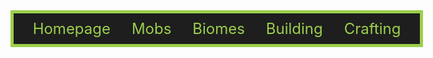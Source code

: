 <div align="center">
  <div style="width: 125%; text-align: center; background-color: #1e1e1e; border: 5px solid #9ccf4c; padding: 10px;">
      <a href="index.html" style="color: #9ccf4c; text-decoration: none; margin: 0 15px; font-size: 24px;">Homepage</a>
      <a href="mobs.html" style="color: #9ccf4c; text-decoration: none; margin: 0 15px; font-size: 24px;">Mobs</a>
      <a href="page4.html" style="color: #9ccf4c; text-decoration: none; margin: 0 15px; font-size: 24px;">Biomes</a>
      <a href="page6.html" style="color: #9ccf4c; text-decoration: none; margin: 0 15px; font-size: 24px;">Building</a>
      <a href="page7.html" style="color: #9ccf4c; text-decoration: none; margin: 0 15px; font-size: 24px;">Crafting</a>
  </div>
</div>
